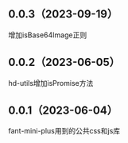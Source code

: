 ## 0.0.3（2023-09-19）
增加isBase64Image正则
## 0.0.2（2023-06-05）
hd-utils增加isPromise方法
## 0.0.1（2023-06-04）
fant-mini-plus用到的公共css和js库
